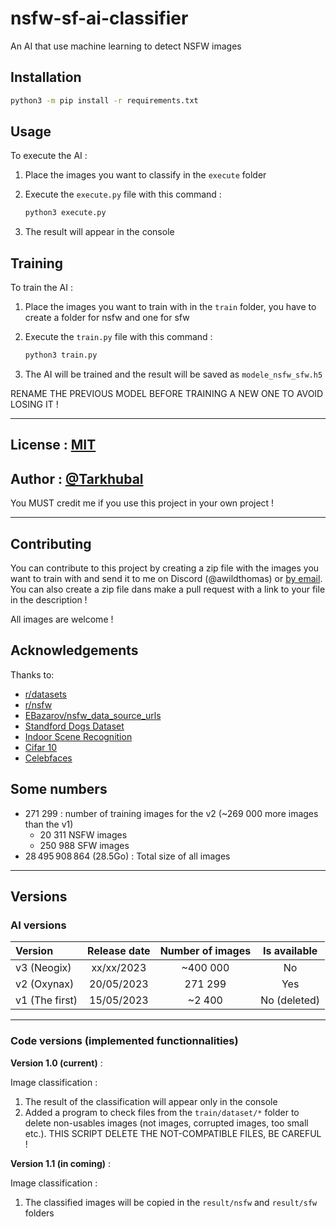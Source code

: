 # nsfw-sf-ai-classifier

An AI that use machine learning to detect NSFW images

## Installation

```bash
python3 -m pip install -r requirements.txt
```

## Usage

To execute the AI :

1. Place the images you want to classify in the `execute` folder
2. Execute the `execute.py` file with this command :

    ```bash
    python3 execute.py
    ```

3. The result will appear in the console

## Training

To train the AI :

1. Place the images you want to train with in the `train` folder, you have to create a folder for nsfw and one for sfw
2. Execute the `train.py` file with this command :

    ```bash
    python3 train.py
    ```

3. The AI will be trained and the result will be saved as `modele_nsfw_sfw.h5`

RENAME THE PREVIOUS MODEL BEFORE TRAINING A NEW ONE TO AVOID LOSING IT !

---

## License : [MIT](https://choosealicense.com/licenses/mit/)

## Author : [@Tarkhubal](https://www.github.com/Tarkhubal)

You MUST credit me if you use this project in your own project !

---

## Contributing

You can contribute to this project by creating a zip file with the images you want to train with and send it to me on Discord (@awildthomas) or [by email](mailto:thb5309@gmail.com). You can also create a zip file dans make a pull request with a link to your file in the description !

All images are welcome !

## Acknowledgements

Thanks to:

- [r/datasets](https://www.reddit.com/r/datasets/)
- [r/nsfw](https://www.reddit.com/r/nsfw/)
- [EBazarov/nsfw_data_source_urls](https://github.com/EBazarov/nsfw_data_source_urls)
- [Standford Dogs Dataset](http://vision.stanford.edu/aditya86/ImageNetDogs/)
- [Indoor Scene Recognition](http://web.mit.edu/torralba/www/indoor.html)
- [Cifar 10](https://www.cs.toronto.edu/~kriz/cifar.html)
- [Celebfaces](http://mmlab.ie.cuhk.edu.hk/projects/CelebA.html)

## Some numbers

- 271 299 : number of training images for the v2 (~269 000 more images than the v1)
  - 20 311 NSFW images
  - 250 988 SFW images
- 28 495 908 864 (28.5Go) : Total size of all images

---

## Versions

### AI versions

| Version        | Release date | Number of images | Is available |
| :---           |    :----:    |      :----:      |    :----:    |
| v3 (Neogix)    | xx/xx/2023   | ~400 000         | No           |
| v2 (Oxynax)    | 20/05/2023   | 271 299          | Yes          |
| v1 (The first) | 15/05/2023   | ~2 400           | No (deleted) |

---

### Code versions (implemented functionnalities)

**Version 1.0 (current)** :

Image classification :

  1. The result of the classification will appear only in the console
  2. Added a program to check files from the `train/dataset/*` folder to delete non-usables images (not images, corrupted images, too small etc.). THIS SCRIPT DELETE THE NOT-COMPATIBLE FILES, BE CAREFUL !

**Version 1.1 (in coming)** :

Image classification :

  1. The classified images will be copied in the `result/nsfw` and `result/sfw` folders
